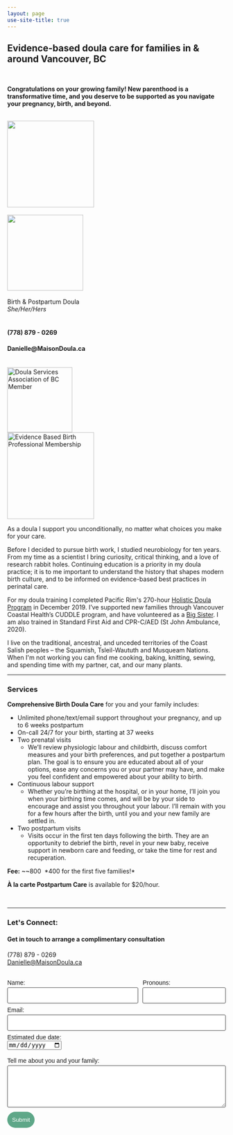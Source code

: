 ```yaml
---
layout: page
use-site-title: true
---
```

<div class="text-center">
  <h2>Evidence-based doula care for families in & around Vancouver, BC</h2><br>
  <p><b>Congratulations on your growing family! New parenthood is a transformative time, and you deserve to be supported as you navigate your pregnancy, birth, and beyond.</b></p><br>
</div>
<div class="row">
  <div class="col-md-4 col-md-offset-0 col-sm-4 col-sm-offset-0 col-xs-12 col-xs-offset-0 text-center">
    <img src="https://maisondoula.ca/img/FaceSquareWhite.jpg" width="200">
    <br><br><img src="https://maisondoula.ca/img/MDLogoName.svg" width="175">
    <br><br>Birth & Postpartum Doula
    <br><i>She/Her/Hers</i>
    <br><br><h4>(778) 879 - 0269</h4>
    <h4>Danielle@MaisonDoula.ca</h4>
    <br><a href="https://www.bcdoulas.org/"><img alt="Doula Services Association of BC Member" src="https://maisondoula.ca/img/DSABadge.png" width="150" height="150"></a>
    <br><a href="https://evidencebasedbirth.com/"><img alt="Evidence Based Birth Professional Membership" src="https://maisondoula.ca/img/EBBPro.png" width="200" height="200"></a>
  </div>
  <div class="col-md-8 col-md-offset-0 col-sm-8 col-sm-offset-0 col-xs-12 col-xs-offset-0">
    <p>As a doula I support you unconditionally, no matter what choices you make for your care.</p>
    <p>Before I decided to pursue birth work, I studied neurobiology for ten years. From my time as a scientist I bring curiosity, critical thinking, and a love of research rabbit holes. Continuing education is a priority in my doula practice; it is to me important to understand the history that shapes modern birth culture, and to be informed on evidence-based best practices in perinatal care.</p>
    <p>For my doula training I completed Pacific Rim's 270-hour <a href="https://www.pacificrimcollege.com/faculties-programs/program/holistic-doula-certificate/">Holistic Doula Program</a> in December 2019. I’ve supported new families through Vancouver Coastal Health’s CUDDLE program, and have volunteered as a <a href="https://www.bigsisters.bc.ca/">Big Sister</a>. I am also trained in Standard First Aid and CPR-C/AED (St John Ambulance, 2020).
</p>
    <p>I live on the traditional, ancestral, and unceded territories of the Coast Salish peoples – the Squamish, Tsleil-Waututh and Musqueam Nations. When I'm not working you can find me cooking, baking, knitting, sewing, and spending time with my partner, cat, and our many plants.</p>
  </div>
</div>

<hr>

### Services

**Comprehensive Birth Doula Care** for you and your family includes:
* Unlimited phone/text/email support throughout your pregnancy, and up to 6 weeks postpartum
* On-call 24/7 for your birth, starting at 37 weeks 
* Two prenatal visits
  * We’ll review physiologic labour and childbirth, discuss comfort measures and your birth preferences, and put together a postpartum plan. The goal is to ensure you are educated about all of your options, ease any concerns you or your partner may have, and make you feel confident and empowered about your ability to birth.
* Continuous labour support
  * Whether you’re birthing at the hospital, or in your home, I’ll join you when your birthing time comes, and will be by your side to encourage and assist you throughout your labour. I’ll remain with you for a few hours after the birth, until you and your new family are settled in.
* Two postpartum visits
  * Visits occur in the first ten days following the birth. They are an opportunity to debrief the birth, revel in your new baby, receive support in newborn care and feeding, or take the time for rest and recuperation.

**Fee:** ~~$800~~ *$400 for the first five families!*

**À la carte Postpartum Care** is available for $20/hour.

<br>
<hr>

### Let's Connect:
#### Get in touch to arrange a complimentary consultation
 
 
(778) 879 - 0269  
Danielle@MaisonDoula.ca

<br>
<form class="wj-contact" action="https://formspree.io/mnqdvndq" method="POST">
    <div class="left">
        <label for="ClientName">Name:</label>
        <input type="text" name="ClientName">
    </div>
    <div class="right">
        <label for="Pronouns">Pronouns:</label>
        <input type="text" name="Pronouns">
    </div>
    <div class="center">
        <label for="Email">Email:</label>
        <input type="email" name="_replyto">
    </div>
    <div class="center">
        <label for="EDD">Estimated due date:</label><br>
        <input type="date" name="EDD"><br><br>
    </div>
    <div class="center">
        <label for="content">Tell me about you and your family:</label>
        <textarea type="text" name="content" rows="5"></textarea>
    </div>
    <input type="hidden" name="_subject" value="New Doula Inquiry">
    <input type="text" name="_gotcha" style="display:none">
    <input type="submit" value="Submit">
</form>

<style>
form.wj-contact input[type="text"], form.wj-contact input[type="email"], form.wj-contact textarea[type="text"] {
    width: 100%;
    vertical-align: middle;
    margin-top: 0.25em;
    margin-bottom: 0.5em;
    padding: 0.75em;
    font-family: "Josefin Sans", sans-serif;
    font-weight: lighter;
    border-style: solid;
    border-color: #444;
    outline-color: #B6468C;
    border-width: 1px;
    border-radius: 3px;
    transition: box-shadow .2s ease;
}

form.wj-contact input[type="submit"] {
    outline: none;
    color: white;
    background-color: #5EA788;
    border-radius: 20px;
    padding: 0.75em;
    margin: 0.25em 0 0 0;
    border: 1px solid transparent;
    height: auto;
}

div.center {
    clear: both;
}

div.right {
    float: right;
    width: 38%;
}

div.left {
    float: left;
    width: 60%;
}

label {
    font-family: "Josefin Sans", sans-serif;
    font-weight: lighter;
}
</style>

